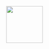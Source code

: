 <div id="header" align="center">
  <img src="[https://media.giphy.com/media/scZPhLqaVOM1qG4lT9/giphy.gif](https://media4.giphy.com/media/k0ijJhqrUP4T2EvmJ1/giphy.gif?cid=ecf05e47ou2b18fm5nkgfx4qhw2d7t3inz477c57nde18cpn&rid=giphy.gif&ct=g)" width="100"/>
</div>
